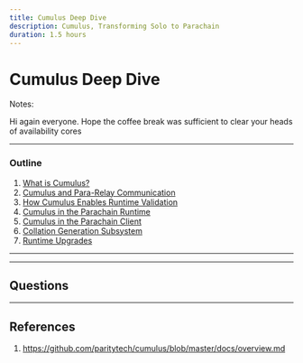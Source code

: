 ```yaml
---
title: Cumulus Deep Dive
description: Cumulus, Transforming Solo to Parachain
duration: 1.5 hours
---
```


# Cumulus Deep Dive

Notes:

Hi again everyone. Hope the coffee break was sufficient to clear your heads of availability cores

---

### Outline

<pba-flex center>

1. [What is Cumulus?]()
1. [Cumulus and Para-Relay Communication]()
1. [How Cumulus Enables Runtime Validation]()
1. [Cumulus in the Parachain Runtime]()
1. [Cumulus in the Parachain Client]()
1. [Collation Generation Subsystem]()
1. [Runtime Upgrades]()

</pba-flex> 

---

---

<!-- .slide: data-background-color="#4A2439" -->

## Questions

---

## References

1. https://github.com/paritytech/cumulus/blob/master/docs/overview.md